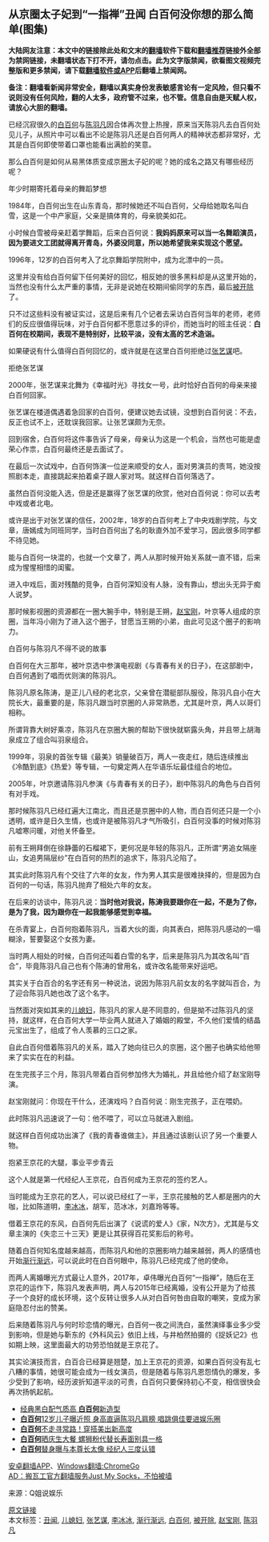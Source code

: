  <h2>从京圈太子妃到“一指禅”丑闻 白百何没你想的那么简单(图集)</h2> <p class="notice"><b>大陆网友注意：本文中的链接除此处和文末的<a href="https://github.com/bannedbook/fanqiang" >翻墙</a>软件下载和<a href="https://github.com/killgcd/justmysocks/blob/master/README.md">翻墙推荐</a>链接外全部为禁网链接，未翻墙状态下打不开，请勿点击。此为文字版禁闻，欲看图文视频完整版和更多禁闻，请下载<a href="https://github.com/bannedbook/fanqiang">翻墙软件或APP</a>后翻墙上禁闻网。</p><p>备注：翻墙看新闻非常安全，翻墙以真实身份发表敏感言论有一定风险，但只看不说则没有任何风险，翻的人太多，政府管不过来，也不管。信息自由是天赋人权，请放心大胆的翻墙。</b></p>  <div class="entry"> <p>已经沉寂很久的<a href="https://www.bannedbook.org/bnews/tag/%e7%99%bd%e7%99%be%e4%bd%95/" class="st_tag internal_tag" rel="tag" title="标签 白百何 下的日志">白百何</a>与<a href="https://www.bannedbook.org/bnews/tag/%e9%99%88%e7%be%bd%e5%87%a1/" class="st_tag internal_tag" rel="tag" title="标签 陈羽凡 下的日志">陈羽凡</a>因合体再次登上热搜，原来当天陈羽凡去白百何处见儿子，从照片中可以看出不论是陈羽凡还是白百何两人的精神状态都非常好，尤其是白百何即使带着口罩也能看出满脸的笑意。</p> <p>那么白百何是如何从易黑体质变成京圈太子妃的呢？她的成名之路又有哪些经历呢？</p> <p>年少时期寄托着母亲的舞蹈梦想</p> <p>1984年，白百何出生在山东青岛，那时候她还不叫白百何，父母给她取名叫白雪，这是一个中产家庭，父亲是搞体育的，母亲貌美如花。</p> <p>小时候白雪被母亲赶着学舞蹈，后来白百何说：<strong>我妈妈原来可以当一名舞蹈演员，因为要进文工团就得离开青岛，外婆没同意，所以她希望我来实现这个愿望。</strong></p> <p>1996年，12岁的白百何考入了北京舞蹈学院附中，成为北漂中的一员。</p> <p>这里并没有给白百何留下任何美好的回忆，相反她的很多黑料却是从这里开始的，当然也没有什么太严重的事情，无非是说她在校期间偷同学的东西，最后<a href="https://www.bannedbook.org/bnews/tag/%E8%A2%AB%E5%BC%80%E9%99%A4/" class="st_tag internal_tag" rel="tag" title="标签 被开除 下的日志">被开除</a>了。</p> <p>只不过这些料没有被证实过，这是后来有几个记者去采访白百何当年的老师，老师们的反应很值得玩味，对于白百何都不愿意过多的评价，而她当时的班主任说：<strong>白百何在校期间，表现不是特别好，比较平淡，没有太高的艺术造诣。</strong></p> <p>如果硬说有什么值得白百何回忆的，或许就是在这里白百何拒绝过<a href="https://www.bannedbook.org/bnews/tag/%e5%bc%a0%e8%89%ba%e8%b0%8b/" class="st_tag internal_tag" rel="tag" title="标签 张艺谋 下的日志">张艺谋</a>吧。</p> <p>拒绝张艺谋</p> <p>2000年，张艺谋来北舞为《幸福时光》寻找女一号，此时恰好白百何的母亲来接白百何回家。</p>  <p>张艺谋在楼道偶遇着急回家的白百何，便建议她去试镜，没想到白百何说：不去，反正也试不上，还耽误我回家。让张艺谋颇为无奈。</p> <p>回到宿舍，白百何将这件事告诉了母亲，母亲认为这是一个机会，当然也可能是虚荣心作祟，白百何最终还是去面试了。</p> <p>在最后一次试戏中，白百何饰演一位逆来顺受的女人，面对男演员的责骂，她没按照剧本走，直接跳起来拍着桌子跟人家对骂。就这样白百何落选了。</p> <p>虽然白百何没能入选，但是还是赢得了张艺谋的欣赏，他对白百何说：你可以去考中戏或者北电。</p> <p>或许是出于对张艺谋的信任，2002年，18岁的白百何考上了中央戏剧学院，与文章，唐嫣成为同班同学，当时白百何出了名的耿直外加不爱学习，因此很多同学都不待见她。</p> <p>能与白百何一块混的，也就一个文章了，两人从那时候开始关系就一直不错，后来成为惺惺相惜的闺蜜。</p> <p>进入中戏后，面对残酷的竞争，白百何深知没有人脉，没有靠山，想出头无异于痴人说梦。</p> <p>那时候影视圈的资源都在一圈大腕手中，特别是王朔，<a href="https://www.bannedbook.org/bnews/tag/%e8%b5%b5%e5%ae%9d%e5%88%9a/" class="st_tag internal_tag" rel="tag" title="标签 赵宝刚 下的日志">赵宝刚</a>，叶京等人组成的京圈，当年冯小刚为了进入这个圈子，甘愿当王朔的小弟，由此可见这个圈子的影响力。</p> <p>白百何与陈羽凡不得不说的故事</p> <p>白百何在大三那年，被叶京选中参演电视剧《与青春有关的日子》，在这部剧中，白百何遇到了唱而优则演的陈羽凡。</p> <p>陈羽凡原名陈涛，是正儿八经的老北京，父亲曾在潜艇部队服役，陈羽凡自小在大院长大，最重要的是，陈羽凡跟当时京圈的人非常熟悉，尤其是叶京，两人以哥们相称。</p>  <p>所谓背靠大树好乘凉，陈羽凡在京圈大腕的帮助下很快就崭露头角，并且带上胡海泉成立了组合叫羽泉组合。</p> <p>1999年，羽泉的首张专辑《最美》销量破百万，两人一夜走红，随后连续推出《冷酷到底》《热爱》等专辑，一句奠定两人在华语乐坛最佳组合的地位。</p> <p>2005年，叶京邀请陈羽凡参演《与青春有关的日子》，剧中陈羽凡的角色与白百何有对手戏。</p> <p>那时候陈羽凡已经红遍大江南北，而且还是京圈中的人物，而白百何还只是一个小透明，或许是日久生情，也或许是被陈羽凡才气所吸引，白百何没事的时候对陈羽凡嘘寒问暖，对他关怀备至。</p> <p>前有王朔拜倒在徐静蕾的石榴裙下，更何况是年轻的陈羽凡，正所谓“男追女隔座山，女追男隔层纱”在白百何的热烈的追求下，陈羽凡沦陷了。</p> <p>其实此时陈羽凡有个交往了六年的女友，作为男人其实是很难抉择的，但是因为白百何的一句话，陈羽凡抛弃了相处六年的女友。</p> <p>在后来的访谈中，陈羽凡说：<strong>当时他对我说，陈涛我要跟你在一起，不是为了你，是为了我，因为跟你在一起我能够感觉到幸福。</strong></p> <p>在杀青宴上，白百何抱着陈羽凡，当着大伙的面，向其表白，把陈羽凡感动的一塌糊涂，誓要娶这个女孩为妻。</p> <p>当时两人相处的时候，白百何还叫着白雪的名字，后来是陈羽凡为其改名叫“百合”，毕竟陈羽凡自己也有个陈涛的曾用名，或许改名能带来好运吧。</p> <p>其实关于白百合的名字还有另一种说法，说因为陈羽凡前女友的名字就叫百合，为了迎合陈羽凡她也改了这个名字。</p> <p>当然面对突如其来的<a href="https://www.bannedbook.org/bnews/tag/%E5%84%BF%E5%AA%B3%E5%A6%87/" class="st_tag internal_tag" rel="tag" title="标签 儿媳妇 下的日志">儿媳妇</a>，陈羽凡的家人是不同意的，但是拗不过陈羽凡的坚持，就这样，在白百何大学一毕业两人就进入了婚姻的殿堂，不久他们爱情的结晶元宝出生了，组成了令人羡慕的三口之家。</p>  <p>自此白百何借着陈羽凡的关系，踏入了她向往已久的京圈，这个圈子也确实给他带来了实实在在的利益。</p> <p>在生完孩子三个月，陈羽凡带着白百何参加佟大为婚礼，并且给他介绍了赵宝刚导演。</p> <p>赵宝刚就问：你现在干什么，还演戏吗？白百何说：刚生完孩子，正在喂奶。</p> <p>此时陈羽凡迅速说了一句：他不喂了，可以立马就进入剧组。</p> <p>就这样白百何成功出演了《我的青春谁做主》，并且通过该剧认识了另一个重要人物。</p> <p>抱紧王京花的大腿，事业平步青云</p> <p>这个人就是第一代经纪人王京花，白百何成为王京花的签约艺人。</p> <p>当时能成为王京花的艺人，可以说已经红了一半，王京花接触的艺人都是圈内的大咖，比如陈道明，<a href="https://www.bannedbook.org/bnews/tag/%e6%9d%8e%e5%86%b0%e5%86%b0/" class="st_tag internal_tag" rel="tag" title="标签 李冰冰 下的日志">李冰冰</a>，胡军，范冰冰，刘嘉玲等等。</p> <p>借着王京花的东风，白百何先后出演了《说谎的爱人》《家，N次方》，尤其是与文章主演的《失恋三十三天》更是让其获得百花奖影后的称号。</p> <p>随着白百何知名度越来越高，而陈羽凡和他的京圈影响力越来越弱，两人的感情也开始<a href="https://www.bannedbook.org/bnews/tag/%E6%B8%90%E8%A1%8C%E6%B8%90%E8%BF%9C/" class="st_tag internal_tag" rel="tag" title="标签 渐行渐远 下的日志">渐行渐远</a>，可以说此时在白百何眼中，陈羽凡已经完成了他的使命。</p> <p>而两人离婚曝光方式最让人意外，2017年，卓伟曝光白百何“一指禅”，随后在王京花的运作下，陈羽凡发表声明，两人与2015年已经离婚，没有公开是为了给孩子一个良好的成长环境，这个反转让很多人从对白百何咎由自取的嘲笑，变成为家庭隐忍付出的赞美。</p>  <p>后来随着陈羽凡与何时珍恋情的曝光，白百何一夜之间洗白，虽然演绎事业多少受到影响，但是她与靳东的《外科风云》依旧上线，与井柏然拍摄的《捉妖记2》也如期上映，这里面最大的功劳恐怕就是王京花了。</p> <p>其实论演技而言，白百合已经算是翘楚，加上王京花的资源，如果白百何没有乱七八糟的事情，她很可能会成为一线女演员，但是随着与陈羽凡恩怨情仇的爆发，多少受到了影响，经历波折知道平淡的可贵，白百何只要保持初心不变，相信很快会再次扬帆起航。</p> <ul class='op-related-articles' title='相关阅读'> <li><a href='https://www.bannedbook.org/bnews/lifebaike/20200413/1311587.html' target='_blank'>经典黑白配气质高 <b>白百何</b>新造型</a></li> <li><a href='https://www.bannedbook.org/bnews/yule/20200331/1303529.html' target='_blank'><b>白百何</b>12岁儿子曝近照 身高直逼陈羽凡肩膀 唱跳俱佳要进娱乐圈</a></li> <li><a href='https://www.bannedbook.org/bnews/yule/20200327/1301050.html' target='_blank'><b>白百何</b>不走寻常路！穿搭美出新高度</a></li> <li><a href='https://www.bannedbook.org/bnews/yule/20200303/1287271.html' target='_blank'><b>白百何</b>晒庆生大餐 螺狮粉代替长寿面别具一格</a></li> <li><a href='https://www.bannedbook.org/bnews/yule/20200130/1267485.html' target='_blank'><b>白百何</b>替身曝与本尊长太像 经纪人三度认错</a></li> </ul> <div class="texttj"> <a href="https://github.com/bannedbook/fanqiang/wiki/%E7%A6%81%E9%97%BB%E7%BD%91%E5%AE%89%E5%8D%93%E7%BF%BB%E5%A2%99%E6%96%B0%E9%97%BBAPP" target="_blank">安卓翻墙APP</a>、<a href="https://github.com/bannedbook/fanqiang/wiki/Chrome%E4%B8%80%E9%94%AE%E7%BF%BB%E5%A2%99%E5%8C%85" target="_blank">Windows翻墙:ChromeGo</a><br/> <a href="https://github.com/killgcd/justmysocks/blob/master/README.md" target="_blank">AD：搬瓦工官方翻墙服务Just My Socks，不怕被墙</a> </div><p> 来源：Q姐说娱乐 </p><a name='sharetosocial'></a>         <div><a href='https://www.bannedbook.org/bnews/yule/20200601/1337530.html'>原文链接</a></div>  </div><!--END ENTRY--> <div class="postfooter"> <div>本文标签：<a href="https://www.bannedbook.org/bnews/tag/%e4%b8%91%e9%97%bb/" rel="tag">丑闻</a>, <a href="https://www.bannedbook.org/bnews/tag/%E5%84%BF%E5%AA%B3%E5%A6%87/" rel="tag">儿媳妇</a>, <a href="https://www.bannedbook.org/bnews/tag/%e5%bc%a0%e8%89%ba%e8%b0%8b/" rel="tag">张艺谋</a>, <a href="https://www.bannedbook.org/bnews/tag/%e6%9d%8e%e5%86%b0%e5%86%b0/" rel="tag">李冰冰</a>, <a href="https://www.bannedbook.org/bnews/tag/%E6%B8%90%E8%A1%8C%E6%B8%90%E8%BF%9C/" rel="tag">渐行渐远</a>, <a href="https://www.bannedbook.org/bnews/tag/%e7%99%bd%e7%99%be%e4%bd%95/" rel="tag">白百何</a>, <a href="https://www.bannedbook.org/bnews/tag/%E8%A2%AB%E5%BC%80%E9%99%A4/" rel="tag">被开除</a>, <a href="https://www.bannedbook.org/bnews/tag/%e8%b5%b5%e5%ae%9d%e5%88%9a/" rel="tag">赵宝刚</a>, <a href="https://www.bannedbook.org/bnews/tag/%e9%99%88%e7%be%bd%e5%87%a1/" rel="tag">陈羽凡</a></div>  </div><!--END POSTFOOTER--> 
